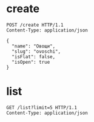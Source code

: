 # create

```http
POST /create HTTP/1.1
Content-Type: application/json

{
  "name": "Овощи",
  "slug": "ovoschi",
  "isFlat": false,
  "isOpen": true
}
```

# list

```http
GET /list?limit=5 HTTP/1.1
Content-Type: application/json
```
